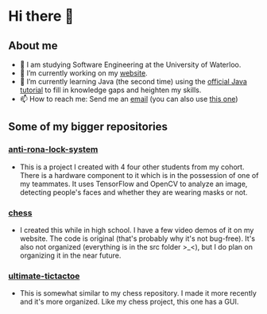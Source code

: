 # Hi there 👋

## About me
- 🏫 I am studying Software Engineering at the University of Waterloo.
- 🔭 I’m currently working on my [website](https://dxaviud.github.io/). 
- 🌱 I’m currently learning Java (the second time) using the [official Java tutorial](https://docs.oracle.com/javase/tutorial/index.html) to fill in knowledge gaps and heighten my skills.
- 📫 How to reach me: Send me an [email](mailto:dxaviud@uwaterloo.ca) (you can also use [this one](mailto:d83xu@uwaterloo))

## Some of my bigger repositories

### [anti-rona-lock-system](https://github.com/dxaviud/anti-rona-lock-system) 
- This is a project I created with 4 four other students from my cohort. There is a hardware component to it which is in the possession of one of my teammates. It uses TensorFlow and OpenCV to analyze an image, detecting people's faces and whether they are wearing masks or not.
### [chess](https://github.com/dxaviud/chess)
- I created this while in high school. I have a few video demos of it on my website. The code is original (that's probably why it's not bug-free). It's also not organized (everything is in the src folder >_<), but I do plan on organizing it in the near future.
### [ultimate-tictactoe](https://github.com/dxaviud/ultimate-tictactoe)
- This is somewhat similar to my chess repository. I made it more recently and it's more organized. Like my chess project, this one has a GUI.
<!--
- ⚡ Fun fact: ...
- 👯 I’m looking to collaborate on ...
- 🤔 I’m looking for help with ...
- 💬 Ask me about ...
-->

